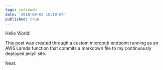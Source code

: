 ```yaml
---
tags: indieweb
date: '2018-09-05 15:10:04'
published: true
---
```

Hello World!

This post was created through a custom micropub endpoint running as an AWS Lamda function that commits a markdown file to my continuously deployed jekyll site. 

Neat.
